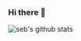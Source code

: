 ### Hi there 👋

<!--
**sebastianmarinc/sebastianmarinc** is a ✨ _special_ ✨ repository because its `README.md` (this file) appears on your GitHub profile.

Here are some ideas to get you started:

- 🔭 I’m currently working on ...
- 🌱 I’m currently learning ...
- 👯 I’m looking to collaborate on ...
- 🤔 I’m looking for help with ...
- 💬 Ask me about ...
- 📫 How to reach me: ...
- 😄 Pronouns: ...
- ⚡ Fun fact: ...


[![seb's github stats](https://github-readme-stats.vercel.app/api?username=sebastianmarinc)](https://github.com/sebastianmarinc/github-readme-stats)

-->

![seb's github stats](https://github-readme-stats.vercel.app/api?username=sebastianmarinc&count_private=true)
